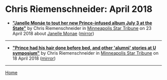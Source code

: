 # Chris Riemenschneider: April 2018

 - [**"Janelle Monáe to tout her new Prince-infused album July 3 at the State"**](http://www.startribune.com/janelle-monae-to-tout-her-new-prince-infused-album-july-3-at-the-state/480567481/) by Chris Riemenschneider in [Minneapolis Star Tribune](http://www.startribune.com/) on 23 April 2018 about [Janelle Monae](https://bjmdotnet.github.io/pr1nc3/topics/janelle-monae/) ([mirror](https://web.archive.org/web/*/http://www.startribune.com/janelle-monae-to-tout-her-new-prince-infused-album-july-3-at-the-state/480567481/))

----

 - [**"Prince had his hair done before bed, and other 'alumni' stories at U symposium"**](http://www.startribune.com/prince-had-his-hair-done-before-bed-and-other-alumni-stories-at-u-symposium/480170433/) by Chris Riemenschneider in [Minneapolis Star Tribune](http://www.startribune.com/) on 18 April 2018 ([mirror](https://web.archive.org/web/*/http://www.startribune.com/prince-had-his-hair-done-before-bed-and-other-alumni-stories-at-u-symposium/480170433/))

----

[Home](./)

